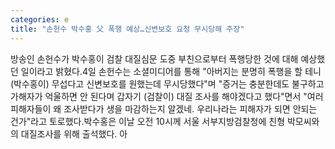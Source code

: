 ```yaml
---
categories: e
title: "손헌수 박수홍 父 폭행 예상…신변보호 요청 무시당해 주장"
---
```

방송인 손헌수가 박수홍이 검찰 대질심문 도중 부친으로부터 폭행당한 것에 대해 예상했던 일이라고 밝혔다.4일 손헌수는 소셜미디어를 통해 "아버지는 분명히 폭행을 할 테니 (박수홍이) 무섭다고 신변보호를 원했는데 무시당했다"며 "증거는 충분한데도 불구하고 가해자가 억울하면 안 된다며 갑자기 (검찰이) 대질 조사를 해야겠다고 했다"면서 "여러 피해자들이 왜 조사받다가 생을 마감하는지 알겠네. 우리나라는 피해자가 되면 안되는 건가"라고 토로했다.박수홍은 이날 오전 10시께 서울 서부지방검찰청에 친형 박모씨와의 대질조사를 위해 출석했다. 아